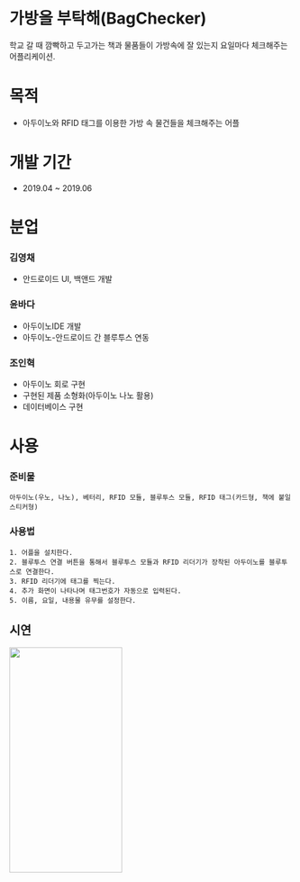 # 가방을 부탁해(BagChecker)
학교 갈 때 깜빡하고 두고가는 책과 물품들이 가방속에 잘 있는지 요일마다 체크해주는 어플리케이션.

# 목적
 - 아두이노와 RFID 태그를 이용한 가방 속 물건들을 체크해주는 어플

# 개발 기간
 - 2019.04 ~ 2019.06
 
 # 분업
 ### 김영채
- 안드로이드 UI, 백앤드 개발
 ### 윤바다
- 아두이노IDE 개발
- 아두이노-안드로이드 간 블루투스 연동
 ### 조인혁
- 아두이노 회로 구현
- 구현된 제품 소형화(아두이노 나노 활용)
- 데이터베이스 구현
# 사용
 ### 준비물
    아두이노(우노, 나노), 베터리, RFID 모듈, 블루투스 모듈, RFID 태그(카드형, 책에 붙일 스티커형)
 ### 사용법
    1. 어플을 설치한다.
    2. 블루투스 연결 버튼을 통해서 블루투스 모듈과 RFID 리더기가 장착된 아두이노를 블루투스로 연결한다.
    3. RFID 리더기에 태그를 찍는다.
    4. 추가 화면이 나타나며 태그번호가 자동으로 입력된다.
    5. 이름, 요일, 내용물 유무를 설정한다. 
 

## 시연
<img src="https://user-images.githubusercontent.com/69233747/89395889-dc306e00-d748-11ea-80e7-32391c344d6a.jpg" width="200" height="400">
